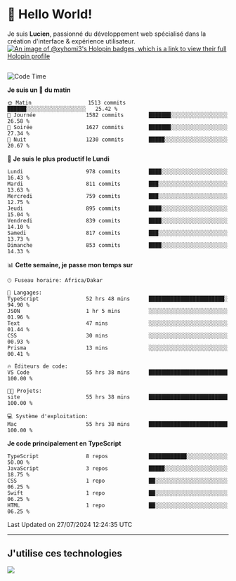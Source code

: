 # 👋 Hello World!

Je suis **Lucien**, passionné du développement web spécialisé dans la création d'interface & expérience utilisateur.
[![An image of @xyhomi3's Holopin badges, which is a link to view their full Holopin profile](https://holopin.me/xyhomi3)](https://holopin.io/@xyhomi3)

##

<!--START_SECTION:waka-->
![Code Time](http://img.shields.io/badge/Code%20Time-1%2C605%20hrs%2057%20mins-blue)

**Je suis un 🐤 du matin** 

```text
🌞 Matin                  1513 commits        ██████░░░░░░░░░░░░░░░░░░░   25.42 % 
🌆 Journée                1582 commits        ███████░░░░░░░░░░░░░░░░░░   26.58 % 
🌃 Soirée                 1627 commits        ███████░░░░░░░░░░░░░░░░░░   27.34 % 
🌙 Nuit                   1230 commits        █████░░░░░░░░░░░░░░░░░░░░   20.67 % 
```
📅 **Je suis le plus productif le Lundi** 

```text
Lundi                    978 commits         ████░░░░░░░░░░░░░░░░░░░░░   16.43 % 
Mardi                    811 commits         ███░░░░░░░░░░░░░░░░░░░░░░   13.63 % 
Mercredi                 759 commits         ███░░░░░░░░░░░░░░░░░░░░░░   12.75 % 
Jeudi                    895 commits         ████░░░░░░░░░░░░░░░░░░░░░   15.04 % 
Vendredi                 839 commits         ████░░░░░░░░░░░░░░░░░░░░░   14.10 % 
Samedi                   817 commits         ███░░░░░░░░░░░░░░░░░░░░░░   13.73 % 
Dimanche                 853 commits         ████░░░░░░░░░░░░░░░░░░░░░   14.33 % 
```


📊 **Cette semaine, je passe mon temps sur** 

```text
🕑︎ Fuseau horaire: Africa/Dakar

💬 Langages: 
TypeScript               52 hrs 48 mins      ████████████████████████░   94.90 % 
JSON                     1 hr 5 mins         ░░░░░░░░░░░░░░░░░░░░░░░░░   01.96 % 
Text                     47 mins             ░░░░░░░░░░░░░░░░░░░░░░░░░   01.44 % 
CSS                      30 mins             ░░░░░░░░░░░░░░░░░░░░░░░░░   00.93 % 
Prisma                   13 mins             ░░░░░░░░░░░░░░░░░░░░░░░░░   00.41 % 

🔥 Éditeurs de code: 
VS Code                  55 hrs 38 mins      █████████████████████████   100.00 % 

🐱‍💻 Projets: 
site                     55 hrs 38 mins      █████████████████████████   100.00 % 

💻 Système d'exploitation: 
Mac                      55 hrs 38 mins      █████████████████████████   100.00 % 
```

**Je code principalement en TypeScript** 

```text
TypeScript               8 repos             ████████████░░░░░░░░░░░░░   50.00 % 
JavaScript               3 repos             █████░░░░░░░░░░░░░░░░░░░░   18.75 % 
CSS                      1 repo              ██░░░░░░░░░░░░░░░░░░░░░░░   06.25 % 
Swift                    1 repo              ██░░░░░░░░░░░░░░░░░░░░░░░   06.25 % 
HTML                     1 repo              ██░░░░░░░░░░░░░░░░░░░░░░░   06.25 % 
```




 Last Updated on 27/07/2024 12:24:35 UTC
<!--END_SECTION:waka-->
---

## J'utilise ces technologies

<p align="left">
  <a href="https://skillicons.dev">
    <img src="https://skillicons.dev/icons?i=ts,js,md,scss,tailwind,react,docker,express,astro,vite,nextjs,vercel,figma,ableton" />
  </a>
</p>

